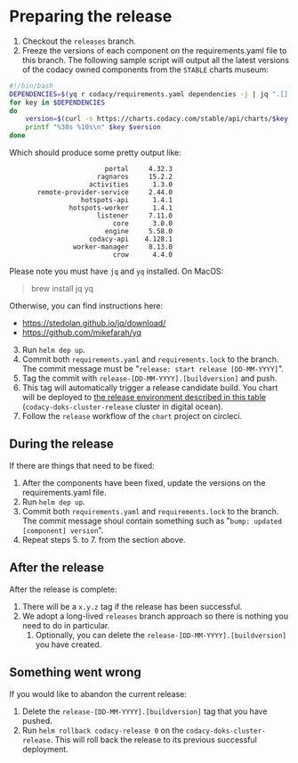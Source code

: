 # Preparing the release

1. Checkout the `releases` branch.
2. Freeze the versions of each component on the requirements.yaml file to this branch.
The following sample script will output all the latest versions of the codacy owned components from the `STABLE` charts museum:
```bash
#!/bin/bash
DEPENDENCIES=$(yq r codacy/requirements.yaml dependencies -j | jq ".[].name" | sed "s/\"//g" | grep -v "minio\|rabbitmq-ha\|postgresql\|log-router")
for key in $DEPENDENCIES
do
    version=$(curl -s https://charts.codacy.com/stable/api/charts/$key | jq '. | sort_by(.created) | .[-1].version' | sed "s/\"//g")
    printf "%30s %10s\n" $key $version
done
```

Which should produce some pretty output like:
```
                        portal     4.32.3
                      ragnaros     15.2.2
                    activities      1.3.0
       remote-provider-service     2.44.0
                  hotspots-api      1.4.1
               hotspots-worker      1.4.1
                      listener     7.11.0
                          core      3.0.0
                        engine     5.58.0
                    codacy-api    4.128.1
                worker-manager     8.13.0
                          crow      4.4.0
```
Please note you must have `jq` and `yq` installed.
On MacOS:
> brew install jq yq

Otherwise, you can find instructions here:
* https://stedolan.github.io/jq/download/
* https://github.com/mikefarah/yq

3. Run `helm dep up`.
4. Commit both `requirements.yaml` and `requirements.lock` to the branch. The commit message must be "`release: start release [DD-MM-YYYY]`".
5. Tag the commit with `release-[DD-MM-YYYY].[buildversion]` and push.
6. This tag will automatically trigger a release candidate build. You chart will be deployed to [the release environment described in this table](./README.md) (`codacy-doks-cluster-release` cluster in digital ocean).
7. Follow the `release` workflow of the `chart` project on circleci.

## During the release

If there are things that need to be fixed:
1. After the components have been fixed, update the versions on the requirements.yaml file.
2. Run `helm dep up`.
3. Commit both `requirements.yaml` and `requirements.lock` to the branch. The commit message shoul contain something such as "`bump: updated [component] version`".
4. Repeat steps 5. to 7. from the section above.

## After the release

After the release is complete:
1. There will be a `x.y.z` tag if the release has been successful.
2. We adopt a long-lived `releases` branch approach so there is nothing you need to do in particular.
   1. Optionally, you can delete the `release-[DD-MM-YYYY].[buildversion]` you have created.

## Something went wrong

If you would like to abandon the current release:
1. Delete the `release-[DD-MM-YYYY].[buildversion]` tag that you have pushed.
2. Run `helm rollback codacy-release 0` on the `codacy-doks-cluster-release`. This will roll back the release to its previous successful deployment.
